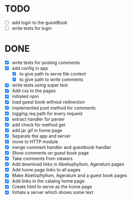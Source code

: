 # TODO

- [ ] add login to the guestBook
- [ ] write tests for login

# DONE

- [x] write tests for posting comments
- [x] add config in app
  - [x] to give path to serve file content
  - [x] to give path to write comments
- [x] write tests using super test
- [x] Add css to the pages
- [x] initiated npm 
- [x] load guest book without redirection
- [x] implemented post method for comments
- [x] logging req path for every request
- [x] extract handler for parser
- [x] add check for method get
- [x] add jar gif in home page
- [x] Separate the app and server
- [x] move to HTTP module
- [x] merge comment handler and guestbook handler
- [x] Show comments on guest book page
- [x] Take comments from viewers
- [x] Add download links in Abeliophyllum, Ageratum pages
- [x] Add home page links to all pages
- [x] Make Abeliophyllum, Ageratum and a guest book pages
- [x] Add links in the catalog home page
- [x] Create html to serve as the home page
- [x] Initiate a server which shows some text
